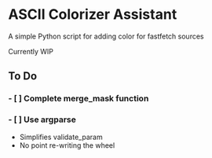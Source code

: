 # ASCII Colorizer Assistant
A simple Python script for adding color for fastfetch sources

Currently WIP

## To Do
### - [ ] Complete merge_mask function
### - [ ] Use argparse
* Simplifies validate_param
* No point re-writing the wheel